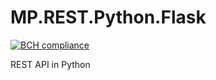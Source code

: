 # MP.REST.Python.Flask
[![BCH compliance](https://bettercodehub.com/edge/badge/miguelpimenta/MP.REST.Python.Flask?branch=master)](https://bettercodehub.com/)

REST API in Python
